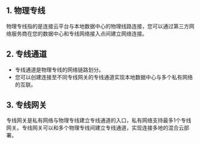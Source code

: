 ## 1. 物理专线

物理专线指的是连接云平台与本地数据中心的物理线路连接，您可以通过第三方网络服务商在您的数据中心和专线网络接入点间建立网络连接。

## 2. 专线通道

- 专线通道是物理专线的网络链路划分。
- 您可以创建连接至不同专线网关的专线通道实现本地数据中心与多个私有网络的互联。

## 3.	专线网关

专线网关是私有网络与物理专线建立专线通道的入口，私有网络支持最多1个专线网关。专线网关可以和多个物理专线间建立专线通道，实现连接多地的混合云部署。

